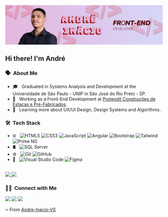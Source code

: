 <img src="https://raw.githubusercontent.com/Andre-Inacio-VS/Andre-Inacio-VS/main/assets/banner.png">

<h2> Hi there! I'm André</h2>

<h3> 🗣 &nbsp;About Me </h3>

- 🎓 &nbsp; Graduated in Systems Analysis and Development at the Universidade de São Paulo - UNIP in São José do Rio Preto - SP.
- 💼 &nbsp; Working as a Front-End Development at [Protendit Construções de Estacas e Pré-Fabricados]([https://www.google.com/url?sa=t&rct=j&q=&esrc=s&source=web&cd=&cad=rja&uact=8&ved=2ahUKEwisnY63oISIAxU4r5UCHXA9OXAQFnoECDkQAQ&url=https%3A%2F%2Fbr.linkedin.com%2Fcompany%2Fprotenditprefabricado&usg=AOvVaw2w3taKQn13OIZhAa6W3sW1&opi=89978449](https://br.linkedin.com/company/protenditprefabricado)).
- 🌱 &nbsp; Learning more about UX/UI Design, Design Systems and Algorithms.

<h3> 🛠 &nbsp;Tech Stack</h3>

- 🌐 &nbsp;
  ![HTML5](https://img.shields.io/badge/HTML-333333?style=for-the-badge&logo=HTML5&logoColor=E34F26)
  ![CSS3](https://img.shields.io/badge/CSS-333333?&style=for-the-badge&logo=css3&logoColor=1572B6)
  ![JavaScript](https://img.shields.io/badge/-JavaScript-333333?style=for-the-badge&logo=javascript)
  ![Angular](https://img.shields.io/badge/Angular-DD0031?style=for-the-badge&logo=angular&logoColor=white)
  ![Bootstrap](https://img.shields.io/badge/-Bootstrap-333333?style=for-the-badge&logo=bootstrap&logoColor=563D7C)
  ![Tailwind](https://img.shields.io/badge/-Tailwind-0b1120?style=for-the-badge&logo=tailwindcss)
  ![Prime NG](https://img.shields.io/badge/-Prime%20NG-DD0031?style=for-the-badge&logo=primeng)
- 🛢 &nbsp;
  ![SQL Server](https://img.shields.io/badge/Microsoft_SQL_Server-CC2927?style=for-the-badge&logo=microsoft-sql-server&logoColor=white)
- ⚙️ &nbsp;
  ![Git](https://img.shields.io/badge/-Git-333333?style=for-the-badge&logo=git)
  ![GitHub](https://img.shields.io/badge/-GitHub-333333?style=for-the-badge&logo=github)
- 🔧 &nbsp;
  ![Visual Studio Code](https://img.shields.io/badge/Visual_Studio_Code-0078D4?style=for-the-badge&logo=visual%20studio%20code&logoColor=white)
  ![Figma](https://img.shields.io/badge/Figma-F24E1E?style=for-the-badge&logo=figma&logoColor=white)

<br/>

<a href="https://github.com/Andre-Inacio-VS">
  <img height="180em" src="https://github-readme-stats.vercel.app/api?username=Andre-Inacio-VS&theme=transparent&show_icons=true" />
  <img height="180em" src="https://github-readme-stats.vercel.app/api/top-langs/?username=Andre-Inacio-VS&theme=transparent&layout=compact" />
</a>

<br/>

<h3> 🤝🏻 &nbsp;Connect with Me </h3>

<a href="https://instagram.com/andreinacio.10" target="_blank"><img src="https://img.shields.io/badge/-Instagram-%23E4405F?style=for-the-badge&logo=instagram&logoColor=white"></a> 
<a href = "mailto:andreinaciovs@gmail.com"><img src="https://img.shields.io/badge/-Gmail-%23333?style=for-the-badge&logo=gmail&logoColor=white"></a>
<a href="https://www.linkedin.com/in/andr%C3%A9-in%C3%A1cio-ven%C3%A2ncio-silva-133b5b23b/"><img src="https://img.shields.io/badge/-LinkedIn-%230077B5?style=for-the-badge&logo=linkedin&logoColor=white"></a>

⭐️ From [Andre-Inacio-VS](https://github.com/Andre-Inacio-VS)
